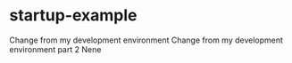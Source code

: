 # startup-example
Change from my development environment
Change from my development environment part 2
Nene
